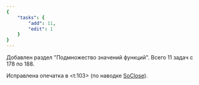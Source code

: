 ```yaml
---
{
    "tasks": {
        "add": 11,
        "edit": 1
    }
}
---
```


Добавлен раздел "Подмножество значений функций". Всего 11 задач с 178 по 188.

Исправлена опечатка в <t:103> (по наводке [SoClose](https://bydef.ru/threads/opechatka-v-82-nomere.5)).